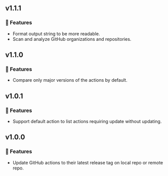 ## v1.1.1

### 🚀 Features

- Format output string to be more readable.
- Scan and analyze GitHub organizations and repositories.

## v1.1.0

### 🚀 Features

- Compare only major versions of the actions by default.

## v1.0.1

### 🚀 Features

- Support default action to list actions requiring update without updating.

## v1.0.0

### 🚀 Features

- Update GitHub actions to their latest release tag on local repo or remote repo.

<!--
### 🐛 Bug Fixes
### 🚀 Features
-->